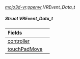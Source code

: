 _[mojo3d-vr](../../modules/mojo3d-vr/mojo3d-vr-module.md):[openvr](openvr:).VREvent\_Data\_t_
##### Struct VREvent\_Data\_t

| Fields | |
|:---|:---|
| [controller](openvr-vrevent_data_t-controller.md) |  |
| [touchPadMove](openvr-vrevent_data_t-touchpadmove.md) |  |
